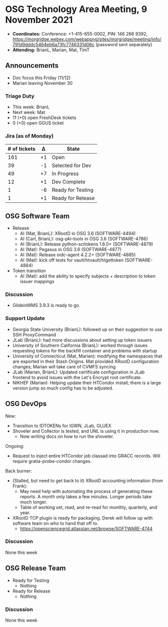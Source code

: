 # OSG Technology Area Meeting, 9 November 2021

-   **Coordinates:** Conference: +1-415-655-0002, PIN: 146 266 9392,
    <https://morgridge.webex.com/webappng/sites/morgridge/meeting/info/791d9dddc5464eb6a73fc7746331d06c> (password sent separately)
-   **Attending:** BrianL, Marian, Mat, TimT

## Announcements
-   Doc focus this Friday (11/12)
-   Marian leaving November 30

### Triage Duty

-   This week: BrianL
-   Next week: Mat
-   11 (+0) open FreshDesk tickets
-   0 (+0) open GGUS ticket

### Jira (as of Monday)

| # of tickets | &Delta; | State             |
|--------------|---------|-------------------|
| 161          | +1      | Open              |
| 39           | -1      | Selected for Dev  |
| 49           | +7      | In Progress       |
| 12           | +1      | Dev Complete      |
| 1            | -6      | Ready for Testing |
| 1            | +1      | Ready for Release |

## OSG Software Team

-   Release
    -   AI (Mat, BrianL): XRootD in OSG 3.6 (SOFTWARE-4494)
    -   AI (Carl, BrianL): osg-pki-tools in OSG 3.6 (SOFTWARE-4786)
    -   AI (BrianL): Release python-scitokens 1.6.0+ (SOFTWARE-4879)
    -   AI (Mat): Pegasus in OSG 3.6 (SOFTWARE-4877)
    -   AI (Mat): Release oidc-agent 4.2.2+ (SOFTWARE-4885)
    -   AI (Mat): kick off tests for vault/htvault/htgettoken (SOFTWARE-4884)
-   Token transition
    -   AI (Mat): add the ability to specify subjects + description to token issuer mappings

### Discussion

-   GlideinWMS 3.9.3 is ready to go.

### Support Update

-   Georgia State University (BrianL): followed up on their suggestion to use SSH ProxyCommand
-   JLab (BrianL): had more discussions about setting up token issuers
-   University of Southern California (BrianL): worked through issues requesting tokens for the backfill container and
    problems with startup
-   University of Connecticut (Mat, Marian): modifying the namespaces that are exported in their Stash Origins.
    Mat provided XRootD configuration changes; Marian will take care of CVMFS syncing.
-   JLab (Marian, BrianL): Updated certificate configuration in JLab frontend to avoid issues with the Let's Encrypt root certificate.
-   NIKHEF (Marian): Helping update their HTCondor install; there is a large version jump so much config has to be adjusted.

## OSG DevOps

New:
-   Transition to IDTOKENs for IGWN, JLab, GLUEX
-   Shoveler and Collector is tested, and UNL is using it in production now.
    - Now writing docs on how to run the shoveler.

Ongoing:
-   Request to inject entire HTCondor job classad into GRACC records. Will require gratia-probe-condor changes.  

Back burner:
-   (Stalled, but need to get back to it) XRootD accounting information (from Frank):
    -   May need help with automating the process of generating these reports.  A month only takes a few minutes.  Longer periods take much longer.
    -   Table of working set, read, and re-read for monthly, quarterly, and year.
-   XRootD TCP plugin is ready for packaging.  Derek will follow up with software team on who to hand that off to.
    -   https://opensciencegrid.atlassian.net/browse/SOFTWARE-4744

### Discussion

None this week

## OSG Release Team

-   Ready for Testing
    -   Nothing
-   Ready for Release
    -   Nothing

### Discussion

None this week
